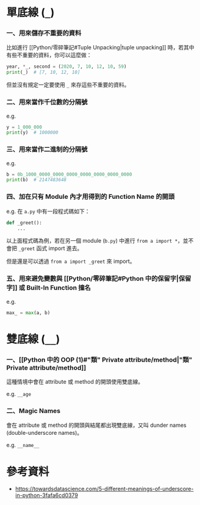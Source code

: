 # 單底線 (`_`)

### 一、用來儲存不重要的資料

比如進行 [[Python/零碎筆記#Tuple Unpacking|tuple unpacking]] 時，若其中有些不重要的資料，你可以這麼做：

```Python
year, *_, second = (2020, 7, 10, 12, 10, 59)
print(_)  # [7, 10, 12, 10]
```

但並沒有規定一定要使用 `_` 來存這些不重要的資料。

### 二、用來當作千位數的分隔號

e.g.

```Python
y = 1_000_000
print(y)  # 1000000
```

### 三、用來當作二進制的分隔號

e.g.

```Python
b = 0b_1000_0000_0000_0000_0000_0000_0000_0000
print(b)  # 2147483648
```

### 四、加在只有 Module 內才用得到的 Function Name 的開頭

e.g. 在 `a.py` 中有一段程式碼如下：

```Python
def _greet():
    ...
```

以上面程式碼為例，若在另一個 module (`b.py`) 中進行 `from a import *`，並不會把 `_greet` 函式 import 進去。

但是還是可以透過 `from a import _greet` 來 import。

### 五、用來避免變數與 [[Python/零碎筆記#Python 中的保留字|保留字]] 或 Built-In Function 撞名

e.g.

```Python
max_ = max(a, b)
```

# 雙底線 (`__`)

### 一、[[Python 中的 OOP (1)#"類" Private attribute/method|"類" Private attribute/method]]

這種情境中會在 attribute 或 method 的開頭使用雙底線。

e.g. `__age`

### 二、Magic Names

會在 attribute 或 method 的開頭與結尾都出現雙底線，又叫 dunder names (double-underscore names)。

e.g. `__name__`

# 參考資料

- <https://towardsdatascience.com/5-different-meanings-of-underscore-in-python-3fafa6cd0379>

